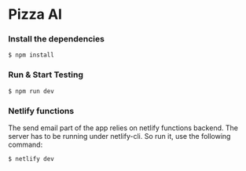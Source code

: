 # Pizza AI

### Install the dependencies

    $ npm install

### Run & Start Testing

    $ npm run dev

### Netlify functions

The send email part of the app relies on netlify functions backend. The server has to be running under netlify-cli. So run it, use the following command:

    $ netlify dev

